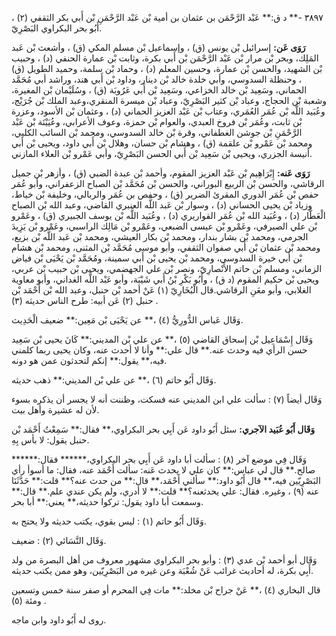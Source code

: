 ٣٨٩٧ -** د ق:** عَبْد الرَّحْمَن بن عثمان بن أمية بْن عَبْد الرَّحْمَنِ بْن أَبي بكر الثقفي (٢) ، أَبُو بحر البكراوي البَصْرِيّ.

**رَوَى عَن:** إسرائيل بْن يونس (ق) ، وإسماعيل بْن مسلم المكي (ق) ، وأشعث بْن عَبد المَلِك، وبحر بْن مرار بْن عَبْد الرَّحْمَن بْن أَبي بكرة، وثابت بْن عمارة الحنفي (د) ، وحبيب بْن الشهيد، والحسن بْن عمارة، وحسين المعلم (د) ، وحماد بْن سلمة، وحميد الطويل (ق) ، وحنظلة السدوسي، وأبي خلدة خالد بْن دينار، وداود بْن أَبي هند، وراشد أبي مُحَمَّد الحماني، وسَعِيد بْن خالد الخزاعي، وسَعِيد بْن أَبي عَرُوبَة (ق) ، وسُلَيْمان بْن المغيرة، وشعبة بْن الحجاج، وعباد بْن كثير البَصْرِيّ، وعباد بْن ميسرة المنقري،وعبد الملك بْن جُرَيْج، وعُبَيد اللَّه بْن عُمَر العُمَري، وعتاب بْن عَبْد العزيز الحماني (د) ، وعثمان بْن الأسود، وعزرة بْن ثابت، وعُمَر بْن فروخ العبدي، والعوام بْن حمزة، وعوف الأعرابي، وعُيَيْنَة بْن عَبْد الرَّحْمَنِ بْن جوشن الغطفاني، وقرة بْن خالد السدوسي، ومحمد بْن السائب الكلبي، ومحمد بْن عَمْرو بْن علقمة (ق) ، وهشام بْن حسان، وهلال بْن أَبي داود، ويحيى بْن أَبي أنيسة الجزري، ويحيى بْن سَعِيد بْن أَبي الحسن البَصْرِيّ، وأبي عَمْرو بْن العلاء المازني.

**رَوَى عَنه:** إِبْرَاهِيم بْن عَبْد العزيز المقوم، وأحمد بْن عبدة الضبي (ق) ، وأزهر بْن جميل الرقاشي، والحسن بْن الربيع البوراني، والحسن بْن مُحَمَّد بْن الصباح الزعفراني، وأبو عُمَر حفص بْن عُمَر الدوري المقرئ الضرير (ق) ، وحفص بن عُمَر والربالي، وخليفة بْن خياط، وزياد بْن يحيى الحساني (د) ، وسوار بْن عَبد اللَّه العنبري القاضي، وعبد الله بْن الصباح الْعَطَّار (د) ، وعُبَيد الله بْن عُمَر القواريري (د) ، وعُبَيد اللَّه بْن يوسف الجبيري (ق) ، وعَمْرو بْن علي الصيرفي، وعَمْرو بْن عيسى الضبعي، وعَمْرو بْن مَالِك الراسبي، وعَمْرو بْن يَزِيدَ الجرمي، ومحمد بْن بشار بندار، ومحمد بْن بكار العيشي، ومحمد بْن عَبد اللَّه بْن بزيع، ومحمد بْن عثمان بْن أَبي صفوان الثقفي، وأبو موسى مُحَمَّد بْن المثنى، ومحمد بْن هشام بْن أَبي خيرة السدوسي، ومحمد بْن يحيى بْن أَبي سمينة، ومُحَمَّد بْن يَحْيَى بْن فياض الزماني، ومسلم بْن حاتم الأَنْصارِيّ، ونصر بْن علي الجهضمي، ويحيى بْن حبيب بْن عربي، ويحيى بْن حكيم المقوم (د ق) ، وأَبُو بَكْرِ بْنُ أَبي شَيْبَة، وأبو عَبْد اللَّه الغداني، وأبو معاوية الغلابي، وأبو معَنِ الرقاشي.قال الْبُخَارِيّ (١) عَنْ أحمد بْن حنبل، وعبد الله بْن أَحْمَد بْن حنبل (٢) عَن أبيه: طرح الناس حديثه (٣) .

وَقَال عَباس الدُّورِيُّ (٤) ،** عن يَحْيَى بْن مَعِين:** ضعيف الْحَدِيث.

وَقَال إِسْمَاعِيل بْن إسحاق القاضي (٥) ،** عن علي بْن المديني:** كَانَ يحيى بْن سَعِيد حسن الرأي فيه وحدث عنه.** قال علي:** وأنا لا أحدث عنه، وكان يحيى ربما كلمني فيه،** يقول:** إنكم لتحدثون عمن هو دونه.

وَقَال أَبُو حاتم (٦) ،** عن علي بْن المديني:** ذهب حديثه.

وَقَال أيضاً (٧) : سألت علي ابن المديني عنه فسكت، وظننت أنه لا يجسر أن يذكره بسوء لأن له عشيرة وأهل بيت.

**وَقَال أَبُو عُبَيد الآجري:** سئل أَبُو داود عَن أَبِي بحر البكراوي،** فقال:** سَمِعْتُ أَحْمَد بْن حنبل يقول: لا بأس بِهِ.

وَقَال فِي موضع آخر (٨) : سألت أبا داود عَن أَبِي بحر البكراوي،****** فقال:****** صالح.** قال لي عباس:** كان علي لا يحدث عَنه: سألت أَحْمَد عنه، فقال: ما أسوأ رأي البَصْرِيّين فيه،** قال أَبُو داود:** سألني أَحْمَد،** قال:** من حدث عنه؟** قلت:** حَدَّثَنَا عنه (٩) ، وغيره. فقال: علي يحدثعنه؟** قلت:** لا أدري، ولم يكن عندي علم.** قال:** وسمعت أبا داود يقول: تركوا حديثه،** يعني:** أبا بحر.

وَقَال أَبُو حاتم (١) : ليس بقوي، يكتب حديثه ولا يحتج به.

وَقَال النَّسَائي (٢) : ضعيف.

وَقَال أبو أحمد بْن عدي (٣) : وأبو بحر البكراوي مشهور معروف من أهل البصرة من ولد أَبِي بكرة، له أحاديث غرائب عَنْ شُعْبَة وعن غيره من البَصْرِيّين، وهو ممن يكتب حديثه.

قال البخاري (٤) ،** عَنْ جراح بْن مخلد:** مات فِي المحرم أو صفر سنة خمس وتسعين ومئة (٥) .

روى له أَبُو داود وابن ماجه.